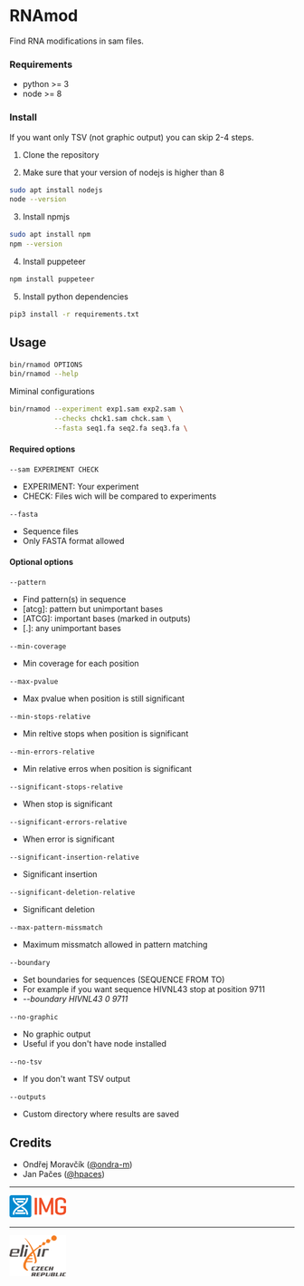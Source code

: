 # RNAmod

Find RNA modifications in sam files.

### Requirements

- python >= 3
- node >= 8

### Install

If you want only TSV (not graphic output) you can skip 2-4 steps.

1. Clone the repository

2. Make sure that your version of nodejs is higher than 8

```bash
sudo apt install nodejs
node --version
```

3. Install npmjs

```bash
sudo apt install npm
npm --version
```

4. Install puppeteer

```bash
npm install puppeteer
```

5. Install python dependencies

```bash
pip3 install -r requirements.txt
```

## Usage

```bash
bin/rnamod OPTIONS
bin/rnamod --help
```

Miminal configurations

```bash
bin/rnamod --experiment exp1.sam exp2.sam \
           --checks chck1.sam chck.sam \
           --fasta seq1.fa seq2.fa seq3.fa \
```

#### Required options

`--sam EXPERIMENT CHECK`
- EXPERIMENT: Your experiment
- CHECK: Files wich will be compared to experiments

`--fasta`
- Sequence files
- Only FASTA format allowed

#### Optional options

`--pattern`
- Find pattern(s) in sequence
- [atcg]: pattern but unimportant bases
- [ATCG]: important bases (marked in outputs)
- [.]: any unimportant bases

`--min-coverage`
- Min coverage for each position

`--max-pvalue`
- Max pvalue when position is still significant

`--min-stops-relative`
- Min reltive stops when position is significant

`--min-errors-relative`
- Min relative erros when position is significant

`--significant-stops-relative`
- When stop is significant

`--significant-errors-relative`
- When error is significant

`--significant-insertion-relative`
- Significant insertion

`--significant-deletion-relative`
- Significant deletion

`--max-pattern-missmatch`
- Maximum missmatch allowed in pattern matching

`--boundary`
- Set boundaries for sequences (SEQUENCE FROM TO)
- For example if you want sequence HIVNL43 stop at position 9711
- _--boundary HIVNL43 0 9711_

`--no-graphic`
- No graphic output
- Useful if you don't have node installed

`--no-tsv`
- If you don't want TSV output

`--outputs`
- Custom directory where results are saved

## Credits

- Ondřej Moravčík ([@ondra-m](https://github.com/ondra-m))
- Jan Pačes ([@hpaces](https://github.com/hpaces))

---

<a href="https://www.img.cas.cz/en">
  <img src="https://github.com/bioinfocz/rnamod/raw/master/assets/img.png" width=100>
</a>

---

<a href="https://www.elixir-czech.cz">
  <img src="https://github.com/bioinfocz/rnamod/raw/master/assets/elixir.png" width=100>
</a>
